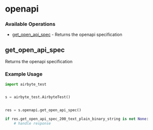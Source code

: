 # openapi

### Available Operations

* [get_open_api_spec](#get_open_api_spec) - Returns the openapi specification

## get_open_api_spec

Returns the openapi specification

### Example Usage

```python
import airbyte_test


s = airbyte_test.AirbyteTest()


res = s.openapi.get_open_api_spec()

if res.get_open_api_spec_200_text_plain_binary_string is not None:
    # handle response
```
